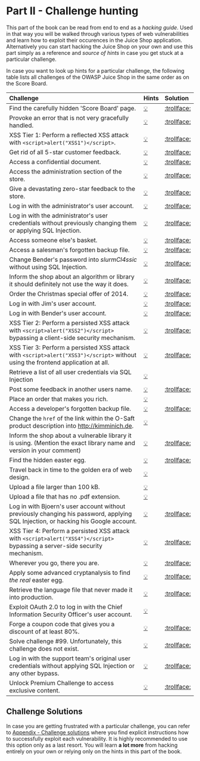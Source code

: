 # Part II - Challenge hunting

This part of the book can be read from end to end as a _hacking guide_.
Used in that way you will be walked through various types of web
vulnerabilities and learn how to exploit their occurences in the Juice
Shop application. Alternatively you can start hacking the Juice Shop on
your own and use this part simply as a reference and _source of hints_
in case you get stuck at a particular challenge.

In case you want to look up hints for a particular challenge, the
following table lists all challenges of the OWASP Juice Shop in the same
order as on the Score Board.

| Challenge                                                                                                                          | Hints                                                                                                                                   | Solution                                                                                                                                          |
|:-----------------------------------------------------------------------------------------------------------------------------------|:----------------------------------------------------------------------------------------------------------------------------------------|:--------------------------------------------------------------------------------------------------------------------------------------------------|
| Find the carefully hidden 'Score Board' page.                                                                                      | [ :bulb: ](score-board.md#find-the-carefully-hidden-score-board-page)                                                                   | [ :trollface: ](../appendix/README.md#find-the-carefully-hidden-score-board-page)                                                                 |
| Provoke an error that is not very gracefully handled.                                                                              | [ :bulb: ](leakage.md#provoke-an-error-that-is-not-very-gracefully-handled)                                                             | [ :trollface: ](../appendix/README.md#provoke-an-error-that-is-not-very-gracefully-handled)                                                       |
| XSS Tier 1: Perform a reflected XSS attack with `<script>alert("XSS1")</script>`.                                                  | [ :bulb: ](xss.md#xss-tier-1-perform-a-reflected-xss-attack)                                                                            | [ :trollface: ](../appendix/README.md#xss-tier-1-perform-a-reflected-xss-attack)                                                                  |
| Get rid of all 5-star customer feedback.                                                                                           | [ :bulb: ](privilege-escalation.md#get-rid-of-all-5-star-customer-feedback)                                                             | [ :trollface: ](../appendix/README.md#get-rid-of-all-5-star-customer-feedback)                                                                    |
| Access a confidential document.                                                                                                    | [ :bulb: ](forgotten-content.md#access-a-confidential-document)                                                                         | [ :trollface: ](../appendix/README.md#access-a-confidential-document)                                                                             |
| Access the administration section of the store.                                                                                    | [ :bulb: ](privilege-escalation.md#access-the-administration-section-of-the-store)                                                      | [ :trollface: ](../appendix/README.md#access-the-administration-section-of-the-store)                                                             |
| Give a devastating zero-star feedback to the store.                                                                                | [ :bulb: ](validation.md#give-a-devastating-zero-star-feedback-to-the-store)                                                            | [ :trollface: ](../appendix/README.md#give-a-devastating-zero-star-feedback-to-the-store)                                                         |
| Log in with the administrator's user account.                                                                                      | [ :bulb: ](sqli.md#log-in-with-the-administrators-user-account)                                                                         | [ :trollface: ](../appendix/README.md#log-in-with-the-administrators-user-account)                                                                |
| Log in with the administrator's user credentials without previously changing them or applying SQL Injection.                       | [ :bulb: ](weak-security.md#log-in-with-the-administrators-user-credentials-without-previously-changing-them-or-applying-sql-injection) | [ :trollface: ](../appendix/README.md#log-in-with-the-administrators-user-credentials-without-previously-changing-them-or-applying-sql-injection) |
| Access someone else's basket.                                                                                                      | [ :bulb: ](privilege-escalation.md#access-someone-elses-basket)                                                                         | [ :trollface: ](../appendix/README.md#access-someone-elses-basket)                                                                                |
| Access a salesman's forgotten backup file.                                                                                         | [ :bulb: ](forgotten-content.md#access-a-salesmans-forgotten-backup-file)                                                               | [ :trollface: ](../appendix/README.md#access-a-salesmans-forgotten-backup-file)                                                                   |
| Change Bender's password into _slurmCl4ssic_ without using SQL Injection.                                                          | [ :bulb: ](csrf.md#change-benders-password-into-_slurmcl4ssic_-without-using-sql-injection)                                             | [ :trollface: ](../appendix/README.md#change-benders-password-into-_slurmcl4ssic_)                                                                |
| Inform the shop about an algorithm or library it should definitely not use the way it does.                                        | [ :bulb: ](crypto.md#inform-the-shop-about-an-algorithm-or-library-it-should-definitely-not-use-the-way-it-does)                        | [ :trollface: ](../appendix/README.md#inform-the-shop-about-an-algorithm-or-library-it-should-definitely-not-use-the-way-it-does)                 |
| Order the Christmas special offer of 2014.                                                                                         | [ :bulb: ](sqli.md#order-the-christmas-special-offer-of-2014)                                                                           | [ :trollface: ](../appendix/README.md#order-the-christmas-special-offer-of-2014)                                                                  |
| Log in with Jim's user account.                                                                                                    | [ :bulb: ](sqli.md#log-in-with-jims-user-account)                                                                                       | [ :trollface: ](../appendix/README.md#log-in-with-jims-user-account)                                                                              |
| Log in with Bender's user account.                                                                                                 | [ :bulb: ](sqli.md#log-in-with-benders-user-account)                                                                                    | [ :trollface: ](../appendix/README.md#log-in-with-benders-user-account)                                                                           |
| XSS Tier 2: Perform a persisted XSS attack with `<script>alert("XSS2")</script>` bypassing a client-side security mechanism.       | [ :bulb: ](xss.md#xss-tier-2-perform-a-persisted-xss-attack-bypassing-a-client-side-security-mechanism)                                 | [ :trollface: ](../appendix/README.md#xss-tier-2-perform-a-persisted-xss-attack-bypassing-a-client-side-security-mechanism)                       |
| XSS Tier 3: Perform a persisted XSS attack with `<script>alert("XSS3")</script>` without using the frontend application at all.    | [ :bulb: ](xss.md#xss-tier-3-perform-a-persisted-xss-attack-without-using-the-frontend-application-at-all)                              | [ :trollface: ](../appendix/README.md#xss-tier-3-perform-a-persisted-xss-attack-without-using-the-frontend-application-at-all)                    |
| Retrieve a list of all user credentials via SQL Injection                                                                          | [ :bulb: ](sqli.md#retrieve-a-list-of-all-user-credentials-via-sql-injection)                                                           |                                                                                                                                                   |
| Post some feedback in another users name.                                                                                          | [ :bulb: ](privilege-escalation.md#post-some-feedback-in-another-users-name)                                                            | [ :trollface: ](../appendix/README.md#post-some-feedback-in-another-users-name)                                                                   |
| Place an order that makes you rich.                                                                                                | [ :bulb: ](validation.md#place-an-order-that-makes-you-rich)                                                                            |                                                                                                                                                   |
| Access a developer's forgotten backup file.                                                                                        | [ :bulb: ](forgotten-content.md#access-a-developers-forgotten-backup-file)                                                              | [ :trollface: ](../appendix/README.md#access-a-developers-forgotten-backup-file)                                                                  |
| Change the `href` of the link within the O-Saft product description into http://kimminich.de.                                      | [ :bulb: ](privilege-escalation.md#change-the-href-of-the-link-within-the-o-saft-product-description)                                   |                                                                                                                                                   |
| Inform the shop about a vulnerable library it is using. (Mention the exact library name and version in your comment)               | [ :bulb: ](crypto.md#inform-the-shop-about-a-vulnerable-library-it-is-using)                                                            | [ :trollface: ](../appendix/README.md#inform-the-shop-about-a-vulnerable-library-it-is-using)                                                     |
| Find the hidden easter egg.                                                                                                        | [ :bulb: ](forgotten-content.md#find-the-hidden-easter-egg)                                                                             | [ :trollface: ](../appendix/README.md#find-the-hidden-easter-egg)                                                                                 |
| Travel back in time to the golden era of web design.                                                                               | [ :bulb: ](forgotten-content.md#travel-back-in-time-to-the-golden-era-of-web-design)                                                    |                                                                                                                                                   |
| Upload a file larger than 100 kB.                                                                                                  | [ :bulb: ](validation.md#upload-a-file-larger-than-100-kb)                                                                              |                                                                                                                                                   |
| Upload a file that has no .pdf extension.                                                                                          | [ :bulb: ](validation.md#upload-a-file-that-has-no-pdf-extension)                                                                       |                                                                                                                                                   |
| Log in with Bjoern's user account without previously changing his password, applying SQL Injection, or hacking his Google account. | [ :bulb: ](weak-security.md#log-in-with-bjoerns-user-account)                                                                           | [ :trollface: ](../appendix/README.md#log-in-with-bjoerns-user-account)                                                                           |
| XSS Tier 4: Perform a persisted XSS attack with `<script>alert("XSS4")</script>` bypassing a server-side security mechanism.       | [ :bulb: ](xss.md#xss-tier-4-perform-a-persisted-xss-attack-bypassing-a-server-side-security-mechanism)                                 | [ :trollface: ](../appendix/README.md#xss-tier-4-perform-a-persisted-xss-attack-bypassing-a-server-side-security-mechanism)                       |
| Wherever you go, there you are.                                                                                                    | [ :bulb: ](weak-security.md#wherever-you-go-there-you-are)                                                                              | [ :trollface: ](../appendix/README.md#wherever-you-go-there-you-are)                                                                              |
| Apply some advanced cryptanalysis to find _the real_ easter egg.                                                                   | [ :bulb: ](forgotten-content.md#find-the-hidden-easter-egg)                                                                             | [ :trollface: ](../appendix/README.md#apply-some-advanced-cryptanalysis-to-find-_the-real_-easter-egg)                                            |
| Retrieve the language file that never made it into production.                                                                     | [ :bulb: ](forgotten-content.md#retrieve-the-language-file-that-never-made-it-into-production)                                          | [ :trollface: ](../appendix/README.md#retrieve-the-language-file-that-never-made-it-into-production)                                              |
| Exploit OAuth 2.0 to log in with the Chief Information Security Officer's user account.                                            | [ :bulb: ](weak-security.md#exploit-oauth-20-to-log-in-with-the-cisos-user-account)                                                     |                                                                                                                                                   |
| Forge a coupon code that gives you a discount of at least 80%.                                                                     | [ :bulb: ](crypto.md#forge-a-coupon-code-that-gives-you-a-discount-of-at-least-80)                                                      | [ :trollface: ](../appendix/README.md#forge-a-coupon-code-that-gives-you-a-discount-of-at-least-80)                                               |
| Solve challenge #99. Unfortunately, this challenge does not exist.                                                                 | [ :bulb: ](crypto.md#solve-challenge-99)                                                                                                | [ :trollface: ](../appendix/README.md#solve-challenge-99)                                                                                         |
| Log in with the support team's original user credentials without applying SQL Injection or any other bypass.                       | [ :bulb: ](weak-security.md#log-in-with-the-support-teams-original-user-credentials)                                                    | [ :trollface: ](../appendix/README.md#log-in-with-the-support-teams-original-user-credentials)                                                    |
| Unlock Premium Challenge to access exclusive content.                                                                              | [ :bulb: ](crypto.md#unlock-premium-challenge-to-access-exclusive-content)                                                              | [ :trollface: ](../appendix/README.md#unlock-premium-challenge-to-access-exclusive-content)                                                       |

## Challenge Solutions

In case you are getting frustrated with a particular challenge, you can
refer to [Appendix - Challenge solutions](/appendix/README.md) where you
find explicit instructions how to successfully exploit each
vulnerability. It is highly recommended to use this option only as a
last resort. You will learn __a lot more__ from hacking entirely on your
own or relying only on the hints in this part of the book.
